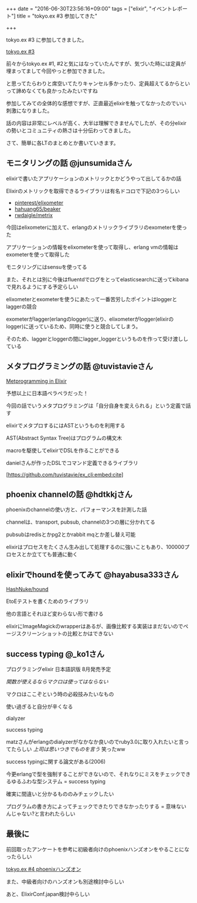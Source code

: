 +++
date = "2016-06-30T23:56:16+09:00"
tags = ["elixir", "イベントレポート"]
title = "tokyo.ex #3 参加してきた"

+++

tokyo.ex #3 に参加してきました。

[tokyo.ex #3](http://beam-lang.connpass.com/event/32704/)

前々からtokyo.ex #1, #2と気にはなっていたんですが、気づいた時には定員が埋まってまして今回やっと参加できました。

と思ってたらわりと席空いてたりキャンセル多かったり、定員超えてるからといって諦めなくても良かったみたいですね

参加してみての全体的な感想ですが、正直最近elixirを触ってなかったのでいい刺激になりました。

話の内容は非常にレベルが高く、大半は理解できませんでしたが、その分elixirの勢いとコミュニティの熱さは十分伝わってきました。

<!--more-->

さて、簡単に各LTのまとめとか書いていきます。

## モニタリングの話 @junsumidaさん
<script async class="speakerdeck-embed" data-id="9612ccd4961a413085ae4e9c6b868060" data-ratio="1.33333333333333" src="//speakerdeck.com/assets/embed.js"></script>

elixirで書いたアプリケーションのメトリックとかどうやって出してるかの話

Elixirのメトリックを取得できるライブラリは有名ドコロで下記の3つらしい

- [pinterest/elixometer](https://github.com/pinterest/elixometer)
- [hahuang65/beaker](https://github.com/hahuang65/beaker)
- [rwdaigle/metrix](https://github.com/rwdaigle/metrix)

今回はelixometerに加えて、erlangのメトリックライブラリのexometerを使った

アプリケーションの情報をelixometerを使って取得し、erlang vmの情報はexometerを使って取得した

モニタリングにはsensuを使ってる

また、それとは別に今後はfluentdでログをとってelasticsearchに送ってkibanaで見れるようにする予定らしい

elixometerとexometerを使うにあたって一番苦労したポイントはloggerとlaggerの競合

exometerがlagger(erlangのlogger)に送り、elixometerがlogger(elixirのlogger)に送っているため、同時に使うと競合してしまう。

そのため、laggerとloggerの間にlagger_loggerというものを作って受け渡ししている

## メタプログラミングの話 @tuvistavieさん
[Metprogramming in Elixir](http://tuvistavie.com/slides/metaprogramming/)

予想以上に日本語ペラペラだった！

今回の話でいうメタプログラミングは「自分自身を変えられる」という定義で話す

elixirでメタプロするにはASTというものを利用する

AST(Abstract Syntax Tree)はプログラムの構文木

macroを駆使してelixirでDSLを作ることができる

danielさんが作ったDSLでコマンド定義できるライブラリ

[https://github.com/tuvistavie/ex_cli:embed:cite]

## phoenix channelの話 @hdtkkjさん
<script async class="speakerdeck-embed" data-id="52520f55289f4c0f96388346d7db3c13" data-ratio="1.33333333333333" src="//speakerdeck.com/assets/embed.js"></script>

phoenixのchannelの使い方と、パフォーマンスを計測した話

channelは、transport, pubsub, channelの3つの層に分かれてる

pubsubはredisとかpg2とかrabbit mqとか差し替え可能

elixirはプロセスをたくさん生み出して処理するのに強いこともあり、100000プロセスとか立てても普通に動く

## elixirでhoundを使ってみて @hayabusa333さん
[HashNuke/hound](https://github.com/HashNuke/hound)

EtoEテストを書くためのライブラリ

他の言語とそれほど変わらない形で書ける

elixirにImageMagickのwrapperはあるが、画像比較する実装はまだないのでページスクリーンショットの比較とかはできない

## success typing @_ko1さん
プログラミングelixir 日本語訳版 8月発売予定

_関数が使えるならマクロは使ってはならない_

マクロはここぞという時の必殺技みたいなもの

使い過ぎると自分が辛くなる

dialyzer

success typing

matzさんがerlangのdialyzerがなかなか良いのでruby3.0に取り入れたいと言ってたらしい
_上司は思いつきでものを言う_ 笑ったww

success typingに関する論文がある(2006)

今更erlangで型を強制することができないので、それなりにミスをチェックできるゆるふわな型システム = success typing

確実に間違いと分かるもののみチェックしたい

プログラムの書き方によってチェックできたりできなかったりする = 意味ないんじゃない?と言われたらしい

## 最後に
前回取ったアンケートを参考に初級者向けのphoenixハンズオンをやることになったらしい

[tokyo.ex #4 phoenixハンズオン](http://beam-lang.connpass.com/event/34985/)

また、中級者向けのハンズオンも別途検討中らしい

あと、ElixirConf.japan検討中らしい
